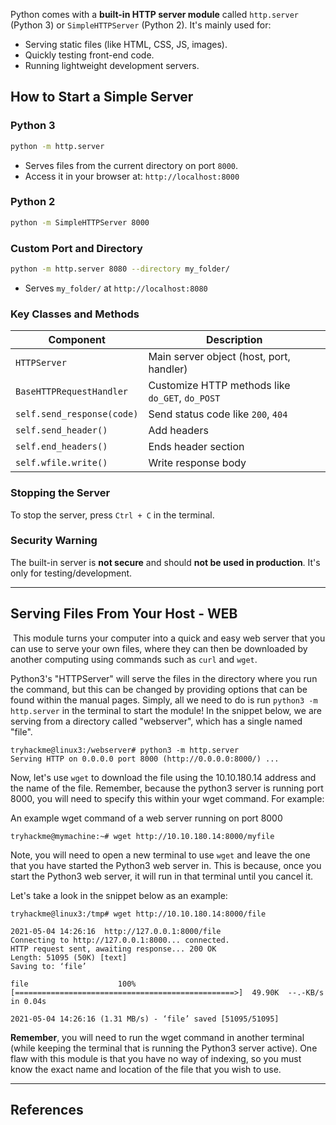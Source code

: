 
Python comes with a **built-in HTTP server module** called `http.server` (Python 3) or `SimpleHTTPServer` (Python 2). It's mainly used for:

- Serving static files (like HTML, CSS, JS, images).
- Quickly testing front-end code.
- Running lightweight development servers.


## How to Start a Simple Server

### Python 3

```bash
python -m http.server
```

- Serves files from the current directory on port `8000`.
- Access it in your browser at: `http://localhost:8000`

### Python 2

```bash
python -m SimpleHTTPServer 8000
```

### Custom Port and Directory

```bash
python -m http.server 8080 --directory my_folder/
```

- Serves `my_folder/` at `http://localhost:8080`

### Key Classes and Methods

|Component|Description|
|---|---|
|`HTTPServer`|Main server object (host, port, handler)|
|`BaseHTTPRequestHandler`|Customize HTTP methods like `do_GET`, `do_POST`|
|`self.send_response(code)`|Send status code like `200`, `404`|
|`self.send_header()`|Add headers|
|`self.end_headers()`|Ends header section|
|`self.wfile.write()`|Write response body|

### Stopping the Server

To stop the server, press `Ctrl + C` in the terminal.

### Security Warning

The built-in server is **not secure** and should **not be used in production**. It's only for testing/development.


---

## Serving Files From Your Host - WEB

 This module turns your computer into a quick and easy web server that you can use to serve your own files, where they can then be downloaded by another computing using commands such as `curl` and `wget`.

Python3's "HTTPServer" will serve the files in the directory where you run the command, but this can be changed by providing options that can be found within the manual pages. Simply, all we need to do is run `python3 -m  http.server` in the terminal to start the module! In the snippet below, we are serving from a directory called "webserver", which has a single named "file".

```shell-session
tryhackme@linux3:/webserver# python3 -m http.server
Serving HTTP on 0.0.0.0 port 8000 (http://0.0.0.0:8000/) ...
```

Now, let's use `wget` to download the file using the 10.10.180.14 address and the name of the file. Remember, because the python3 server is running port 8000, you will need to specify this within your wget command. For example:

An example wget command of a web server running on port 8000

```shell-session
tryhackme@mymachine:~# wget http://10.10.180.14:8000/myfile
```

Note, you will need to open a new terminal to use `wget` and leave the one that you have started the Python3 web server in. This is because, once you start the Python3 web server, it will run in that terminal until you cancel it.

Let's take a look in the snippet below as an example:

```shell-session
tryhackme@linux3:/tmp# wget http://10.10.180.14:8000/file

2021-05-04 14:26:16  http://127.0.0.1:8000/file
Connecting to http://127.0.0.1:8000... connected.
HTTP request sent, awaiting response... 200 OK
Length: 51095 (50K) [text]
Saving to: ‘file’

file                    100%[=================================================>]  49.90K  --.-KB/s    in 0.04s

2021-05-04 14:26:16 (1.31 MB/s) - ‘file’ saved [51095/51095]
```

**Remember**, you will need to run the wget command in another terminal (while keeping the terminal that is running the Python3 server active). One flaw with this module is that you have no way of indexing, so you must know the exact name and location of the file that you wish to use.


---

## References